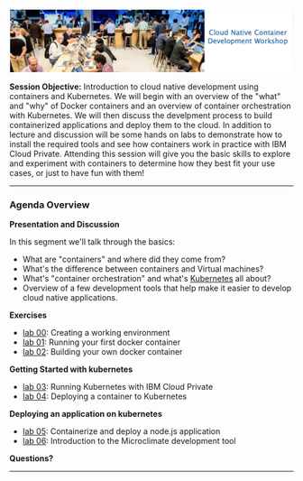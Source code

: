 

![](images/repo-cover.png)

**Session Objective:**  Introduction to cloud native development using containers and Kubernetes. We will begin with an overview of the "what" and "why" of Docker containers and an overview of container orchestration with Kubernetes. We will then discuss the develpment process to build containerized applications and deploy them to the cloud. In addition to lecture and discussion will be some hands on labs to demonstrate how to install the required tools and see how containers work in practice with IBM Cloud Private. Attending this session will give you the basic skills to explore and experiment with containers to determine how they best fit your use cases, or just to have fun with them!

---

### Agenda Overview

**Presentation and Discussion**

In this segment we'll talk through the basics:
- What are "containers" and where did they come from?
- What's the difference between containers and Virtual machines?
- What's "container orchestration" and what's [Kubernetes](https://kubernetes.io/) all about?
- Overview of a few development tools that help make it easier to develop cloud native applications.  

**Exercises**

- [lab 00](lab00/README.md): Creating a working environment
- [lab 01](lab01/README.md): Running your first docker container
- [lab 02](lab02/README.md): Building your own docker container

**Getting Started with kubernetes**

- [lab 03](lab03/README.md): Running Kubernetes with IBM Cloud Private
- [lab 04](lab04/README.md): Deploying a container to Kubernetes

**Deploying an application on kubernetes**

- [lab 05](lab05/README.md): Containerize and deploy a node.js application
- [lab 06](lab06/README.md): Introduction to the Microclimate development tool 

**Questions?**

---
